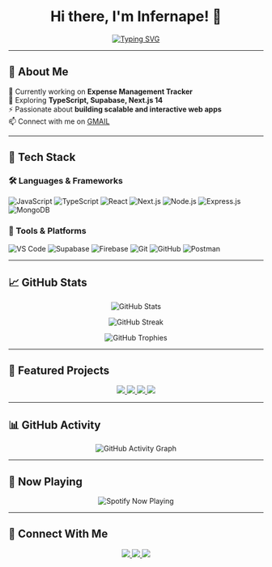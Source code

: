<h1 align="center">Hi there, I'm Infernape! 👋</h1>

<p align="center">
  <a href="https://github.com/jacksparrow381">
    <img src="https://readme-typing-svg.herokuapp.com?font=Fira+Code&size=22&duration=2000&pause=1000&color=F78C6C&center=true&vCenter=true&width=600&height=45&lines=MERN+Stack+Developer;Full+Stack+Engineer;Open+Source+Enthusiast;Tech+Explorer" alt="Typing SVG" />
  </a>
</p>

---

## 🌟 About Me  

🔭 Currently working on **Expense Management Tracker**  
🌱 Exploring **TypeScript, Supabase, Next.js 14**  
⚡ Passionate about **building scalable and interactive web apps**  
📫 Connect with me on [GMAIL](mailto:developerasad381@gmail.com)  

---

## 🚀 Tech Stack  

### 🛠 Languages & Frameworks  
![JavaScript](https://img.shields.io/badge/-JavaScript-F7DF1E?style=flat&logo=javascript&logoColor=black)
![TypeScript](https://img.shields.io/badge/-TypeScript-007ACC?style=flat&logo=typescript&logoColor=white)
![React](https://img.shields.io/badge/-React-61DAFB?style=flat&logo=react&logoColor=black)
![Next.js](https://img.shields.io/badge/-Next.js-000000?style=flat&logo=next.js&logoColor=white)
![Node.js](https://img.shields.io/badge/-Node.js-339933?style=flat&logo=node.js&logoColor=white)
![Express.js](https://img.shields.io/badge/-Express.js-000000?style=flat&logo=express&logoColor=white)
![MongoDB](https://img.shields.io/badge/-MongoDB-47A248?style=flat&logo=mongodb&logoColor=white)

### 🧰 Tools & Platforms  
![VS Code](https://img.shields.io/badge/-VS%20Code-007ACC?style=flat&logo=visual-studio-code&logoColor=white)
![Supabase](https://img.shields.io/badge/-Supabase-3ECF8E?style=flat&logo=supabase&logoColor=white)
![Firebase](https://img.shields.io/badge/-Firebase-FFCA28?style=flat&logo=firebase&logoColor=black)
![Git](https://img.shields.io/badge/-Git-F05032?style=flat&logo=git&logoColor=white)
![GitHub](https://img.shields.io/badge/-GitHub-181717?style=flat&logo=github&logoColor=white)
![Postman](https://img.shields.io/badge/-Postman-FF6C37?style=flat&logo=postman&logoColor=white)

---

## 📈 GitHub Stats  

<p align="center">
  <img src="https://github-readme-stats.vercel.app/api?username=jacksparrow381&show_icons=true&theme=radical" alt="GitHub Stats" />
</p>

<p align="center">
  <img src="https://github-readme-streak-stats.herokuapp.com/?user=jacksparrow381&theme=radical" alt="GitHub Streak" />
</p>

<p align="center">
  <img src="https://github-profile-trophy.vercel.app/?username=jacksparrow381&theme=radical&row=1&column=7" alt="GitHub Trophies">
</p>

---

## 🎯 Featured Projects  

<p align="center">
  <a href="https://github.com/jacksparrow381/Expense-Management-Tracker">
    <img src="https://github-readme-stats.vercel.app/api/pin/?username=jacksparrow381&repo=Expense-Management-Tracker&theme=radical" />
  </a>
  <a href="https://github.com/jacksparrow381/Personality-Test-Application">
    <img src="https://github-readme-stats.vercel.app/api/pin/?username=jacksparrow381&repo=Personality-Test-Application&theme=radical" />
  </a>
  <a href="https://github.com/jacksparrow381/Authentication-with-Reactjs-expressJs-Jwt">
    <img src="https://github-readme-stats.vercel.app/api/pin/?username=jacksparrow381&repo=Authentication-with-Reactjs-expressJs-Jwt&theme=radical" />
  </a>
  <a href="https://github.com/jacksparrow381/Tic-Tac-Toe-Game-with-React-js">
    <img src="https://github-readme-stats.vercel.app/api/pin/?username=jacksparrow381&repo=Tic-Tac-Toe-Game-with-React-js&theme=radical" />
  </a>
</p>

---

## 📊 GitHub Activity  

<p align="center">
  <img src="https://github-readme-activity-graph.vercel.app/graph?username=jacksparrow381&theme=radical" alt="GitHub Activity Graph" />
</p>

---

## 🎵 Now Playing  

<p align="center">
  <img src="https://spotify-recently-played-readme.vercel.app/api?user=your_spotify_username" alt="Spotify Now Playing" />
</p>

---

## 🤝 Connect With Me  

<p align="center">
  <a href="https://www.linkedin.com/in/asad-ur-rehman-b211021bb">
    <img src="https://img.shields.io/badge/-LinkedIn-blue?style=flat&logo=linkedin&logoColor=white" />
  </a>
  <a href="mailto:developerasad381@gmail.com">
    <img src="https://img.shields.io/badge/-Email-D14836?style=flat&logo=gmail&logoColor=white" />
  </a>
  <a href="https://github.com/jacksparrow381">
    <img src="https://img.shields.io/badge/-GitHub-181717?style=flat&logo=github&logoColor=white" />
  </a>
</p>
